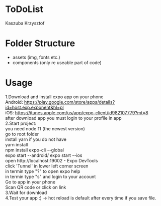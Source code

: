 # ToDoList

Kaszuba Krzysztof 


# Folder Structure </br>

- assets (img, fonts etc.) </br>
- components (only re useable part of code)</br>
# Usage

1.Download and install expo app on your phone</br>
Android: https://play.google.com/store/apps/details?id=host.exp.exponent&hl=pl</br>
iOS: https://itunes.apple.com/us/app/expo-client/id982107779?mt=8</br>
after download app you must login to your profile in app</br>
2.Start project:</br>
you need node 11 (the newest version)</br>
go to root folder</br>
install yarn if you do not have</br>
yarn install</br>
npm install expo-cli --global</br>
expo start --android/ expo start --ios</br>
open http://localhost:19002 - Expo DevTools</br>
click 'Tunnel' in lower left corner screen</br>
in termin type "?" to open expo help</br>
in termin type "s" and login to your account</br>
Go to app in your phone</br>
Scan QR code or click on link</br>
3.Wait for download</br>
4.Test your app :) -> hot reload is default after every time if you save file.</br>
